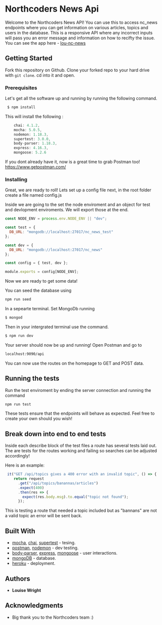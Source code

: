 # Northcoders News Api

Welcome to the Northcoders News API! You can use this to access nc_news endpoints where you can get information on various articles, topics and users in the database. This is a responsive API where any incorrect inputs will pass you an error message and information on how to recifty the issue.
You can see the app here - [lou-nc-news](https://lou-nc-news.herokuapp.com/api)

## Getting Started

Fork this repository on Github.
Clone your forked repo to your hard drive with `git clone`.
cd into it and open.

### Prerequisites

Let's get all the software up and running by running the following command.

```js
 $ npm install
```

This will install the following :

```js
    chai: 4.1.2,
    mocha: 5.0.5,
    nodemon: 1.18.3,
    supertest: 3.0.0,
    body-parser: 1.18.3,
    express: 4.16.3,
    mongoose: 5.2.6
```

If you dont already have it, now is a great time to grab Postman too!
https://www.getpostman.com/

### Installing

Great, we are ready to roll!
Lets set up a config file next, in the root folder create a file named config.js

Inside we are going to the set the node enviroment and an object for test and devlopment enviroments.
We will export those at the end.

```js
const NODE_ENV = process.env.NODE_ENV || "dev";

const test = {
  DB_URL: "mongodb://localhost:27017/nc_news_test"
};

const dev = {
  DB_URL: "mongodb://localhost:27017/nc_news"
};

const config = { test, dev };

module.exports = config[NODE_ENV];
```

Now we are ready to get some data!

You can seed the database using

```js
npm run seed
```

In a sepearte terminal. Set MongoDb running

```js
$ mongod
```

Then in your intergrated terminal use the command.

```js
$ npm run dev
```

Your server should now be up and running! Open Postman and go to

```html
localhost:9090/api
```

You can now use the routes on the homepage to GET and POST data.

## Running the tests

Run the test enviroment by ending the server connection and running the command

```js
npm run test
```

These tests ensure that the endpoints will behave as expected. Feel free to create your own should you wish!

## Break down into end to end tests

Inside each describe block of the test files a route has several tests laid out. The are tests for the routes working and failing so searches can be adjusted accordingly!

Here is an example:

```js
 it("GET /api/topics gives a 400 error with an invalid topic", () => {
    return request
      .get("/api/topics/banannas/articles")
      .expect(400)
      .then(res => {
        expect(res.body.msg).to.equal("topic not found");
      });
```

This is testing a route that needed a topic included but as "bannans" are not a valid topic an error will be sent back.

## Built With

- [mocha](https://mochajs.org/), [chai](http://www.chaijs.com/), [supertest](https://www.npmjs.com/package/supertest) - tesing.
- [postman](https://www.getpostman.com/), [nodemon](https://nodemon.io/) - dev testing.
- [body-parser](https://www.npmjs.com/package/body-parser), [express](https://expressjs.com/), [mongoose](http://mongoosejs.com/) - user interactions.
- [mongoDB](https://www.mongodb.com/) - database.
- [heroku](https://dashboard.heroku.com/apps) - deployment.

## Authors

- **Louise Wright**

## Acknowledgments

- Big thank you to the Northcoders team :)

